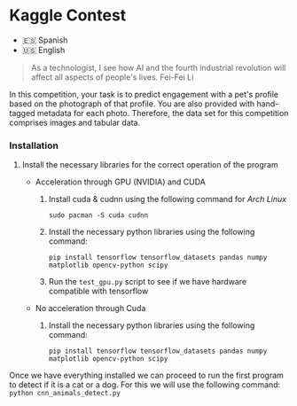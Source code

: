 # Kaggle Contest
- 🇪🇸 Spanish
- 🇺🇸 English

> As a technologist, I see how AI and the fourth industrial revolution will affect all aspects of people's lives. Fei-Fei Li

In this competition, your task is to predict engagement with a pet's profile based on the photograph of that profile. You are also provided with hand-tagged metadata for each photo. Therefore, the data set for this competition comprises images and tabular data.

### Installation
1. Install the necessary libraries for the correct operation of the program

    - Acceleration through GPU (NVIDIA) and CUDA
        1. Install cuda & cudnn using the following command for *Arch Linux*

            ```sudo pacman -S cuda cudnn```
        
        2. Install the necessary python libraries using the following command:

            ``` pip install tensorflow tensorflow_datasets pandas numpy matplotlib opencv-python scipy ```

        3. Run the `test_gpu.py` script to see if we have hardware compatible with tensorflow
    
    - No acceleration through Cuda
         1. Install the necessary python libraries using the following command:

            ``` pip install tensorflow tensorflow_datasets pandas numpy matplotlib opencv-python scipy ```

Once we have everything installed we can proceed to run the first program to detect if it is a cat or a dog. For this we will use the following command:
    ```python cnn_animals_detect.py```